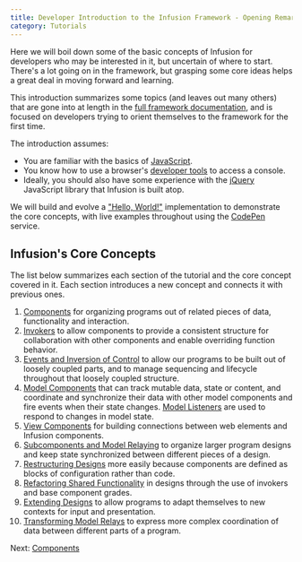 ```yaml
---
title: Developer Introduction to the Infusion Framework - Opening Remarks
category: Tutorials
---
```

Here we will boil down some of the basic concepts of Infusion for developers who may be interested in it, but uncertain
of where to start. There's a lot going on in the framework, but grasping some core ideas helps a great deal in moving
forward and learning.

This introduction summarizes some topics (and leaves out many others) that are gone into at length in the [full
framework documentation](../), and is focused on developers trying to orient themselves to the framework for the first
time.

The introduction assumes:

* You are familiar with the basics of [JavaScript](https://developer.mozilla.org/en-US/docs/Learn/JavaScript).
* You know how to use a browser's [developer tools](https://developer.mozilla.org/en-US/docs/Learn/Common_questions/What_are_browser_developer_tools)
  to access a console.
* Ideally, you should also have some experience with the [jQuery](https://jquery.com/) JavaScript library that Infusion
  is built atop.

We will build and evolve a ["Hello, World!"](https://en.wikipedia.org/wiki/%22Hello,_World!%22_program) implementation
to demonstrate the core concepts, with live examples throughout using the [CodePen](http://codepen.io/) service.

## Infusion's Core Concepts

The list below summarizes each section of the tutorial and the core concept covered in it. Each section introduces a new
concept and connects it with previous ones.

1. [Components](DeveloperIntroductionToInfusionFramework-Components.md) for organizing programs out of related pieces of
   data, functionality and interaction.
2. [Invokers](DeveloperIntroductionToInfusionFramework-Invokers.md) to allow components to provide a consistent
   structure for collaboration with other components and enable overriding function behavior.
3. [Events and Inversion of Control](DeveloperIntroductionToInfusionFramework-EventsAndInversionOfControl.md) to allow
   our programs to be built out of loosely coupled parts, and to manage sequencing and lifecycle throughout that loosely
   coupled structure.
4. [Model Components](DeveloperIntroductionToInfusionFramework-ModelsAndModelComponents.md) that can track mutable data,
   state or content, and coordinate and synchronize their data with other model components and fire events when their
   state changes. [Model Listeners](DeveloperIntroductionToInfusionFramework-ModelsAndModelComponents.md#listening-to-model-changes)
   are used to respond to changes in model state.
5. [View Components](DeveloperIntroductionToInfusionFramework-ViewsAndViewComponents.md) for building connections
   between web elements and Infusion components.
6. [Subcomponents and Model Relaying](DeveloperIntroductionToInfusionFramework-SubcomponentsAndModelRelaying.md) to
   organize larger program designs and keep state synchronized between different pieces of a design.
7. [Restructuring Designs](DeveloperIntroductionToInfusionFramework-RestructuringComponents.md) more easily because
   components are defined as blocks of configuration rather than code.
8. [Refactoring Shared Functionality](DeveloperIntroductionToInfusionFramework-OverridingInvokersAndRefactoring.md) in
   designs through the use of invokers and base component grades.
9. [Extending Designs](DeveloperIntroductionToInfusionFramework-ExtendingDesignsWithExistingComponents.md) to allow
   programs to adapt themselves to new contexts for input and presentation.
10. [Transforming Model Relays](DeveloperIntroductionToInfusionFramework-TransformingModelRelays.md) to express more
   complex coordination of data between different parts of a program.

Next: [Components](DeveloperIntroductionToInfusionFramework-Components.md)
